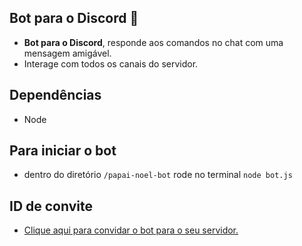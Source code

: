 ## Bot para o Discord 🤖 
- <strong> Bot para o Discord</strong>, responde aos comandos no chat com uma mensagem amigável.
- Interage com todos os canais do servidor.

## Dependências
- Node

## Para iniciar o bot
- dentro do diretório `/papai-noel-bot` rode no terminal `node bot.js`

## ID de convite
- [Clique aqui para convidar o bot para o seu servidor.](https://discord.com/api/oauth2/authorize?client_id=784477009178656768&permissions=0&scope=bot)

